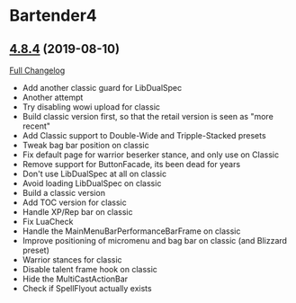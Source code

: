 # Bartender4

## [4.8.4](https://github.com/Nevcairiel/Bartender4/tree/4.8.4) (2019-08-10)
[Full Changelog](https://github.com/Nevcairiel/Bartender4/compare/4.8.3...4.8.4)

- Add another classic guard for LibDualSpec  
- Another attempt  
- Try disabling wowi upload for classic  
- Build classic version first, so that the retail version is seen as "more recent"  
- Add Classic support to Double-Wide and Tripple-Stacked presets  
- Tweak bag bar position on classic  
- Fix default page for warrior beserker stance, and only use on Classic  
- Remove support for ButtonFacade, its been dead for years  
- Don't use LibDualSpec at all on classic  
- Avoid loading LibDualSpec on classic  
- Build a classic version  
- Add TOC version for classic  
- Handle XP/Rep bar on classic  
- Fix LuaCheck  
- Handle the MainMenuBarPerformanceBarFrame on classic  
- Improve positioning of micromenu and bag bar on classic (and Blizzard preset)  
- Warrior stances for classic  
- Disable talent frame hook on classic  
- Hide the MultiCastActionBar  
- Check if SpellFlyout actually exists  
